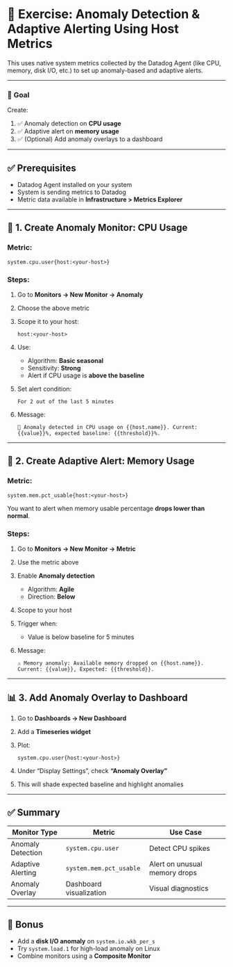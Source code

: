 # 🧪 **Exercise: Anomaly Detection & Adaptive Alerting Using Host Metrics**

This uses native system metrics collected by the Datadog Agent (like CPU, memory, disk I/O, etc.) to set up anomaly-based and adaptive alerts.

---

### 🎯 **Goal**

Create:

1. ✅ Anomaly detection on **CPU usage**
2. ✅ Adaptive alert on **memory usage**
3. ✅ (Optional) Add anomaly overlays to a dashboard

---

## ✅ Prerequisites

* Datadog Agent installed on your system
* System is sending metrics to Datadog
* Metric data available in **Infrastructure > Metrics Explorer**

---

## 🔹 1. **Create Anomaly Monitor: CPU Usage**

### Metric:

```
system.cpu.user{host:<your-host>}
```

### Steps:

1. Go to **Monitors → New Monitor → Anomaly**

2. Choose the above metric

3. Scope it to your host:

   ```
   host:<your-host>
   ```

4. Use:

   * Algorithm: **Basic seasonal**
   * Sensitivity: **Strong**
   * Alert if CPU usage is **above the baseline**

5. Set alert condition:

   ```
   For 2 out of the last 5 minutes
   ```

6. Message:

   ```
   🚨 Anomaly detected in CPU usage on {{host.name}}. Current: {{value}}%, expected baseline: {{threshold}}%.
   ```

---

## 🔹 2. **Create Adaptive Alert: Memory Usage**

### Metric:

```
system.mem.pct_usable{host:<your-host>}
```

You want to alert when memory usable percentage **drops lower than normal**.

### Steps:

1. Go to **Monitors → New Monitor → Metric**

2. Use the metric above

3. Enable **Anomaly detection**

   * Algorithm: **Agile**
   * Direction: **Below**

4. Scope to your host

5. Trigger when:

   * Value is below baseline for 5 minutes

6. Message:

   ```
   ⚠️ Memory anomaly: Available memory dropped on {{host.name}}. Current: {{value}}, Expected: {{threshold}}.
   ```

---

## 📊 3. **Add Anomaly Overlay to Dashboard**

1. Go to **Dashboards → New Dashboard**
2. Add a **Timeseries widget**
3. Plot:

   ```
   system.cpu.user{host:<your-host>}
   ```
4. Under “Display Settings”, check **“Anomaly Overlay”**
5. This will shade expected baseline and highlight anomalies

---

## ✅ Summary

| Monitor Type      | Metric                  | Use Case                      |
| ----------------- | ----------------------- | ----------------------------- |
| Anomaly Detection | `system.cpu.user`       | Detect CPU spikes             |
| Adaptive Alerting | `system.mem.pct_usable` | Alert on unusual memory drops |
| Anomaly Overlay   | Dashboard visualization | Visual diagnostics            |

---

## 🧠 Bonus

* Add a **disk I/O anomaly** on `system.io.wkb_per_s`
* Try `system.load.1` for high-load anomaly on Linux
* Combine monitors using a **Composite Monitor**
